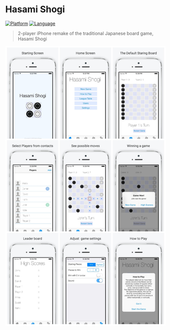 
# Hasami Shogi

[![Platform](http://img.shields.io/badge/platform-ios-blue.svg?style=flat)](https://developer.apple.com/iphone/index.action)
[![Language](http://img.shields.io/badge/language-swift-brightgreen.svg?style=flat)](https://developer.apple.com/swift)

> 2-player iPhone remake of the traditional Japanese board game, Hasami Shogi

![alt text](SCREENSHOTS.jpeg)
